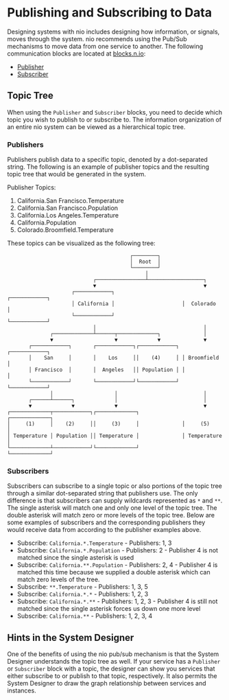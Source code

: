 # Publishing and Subscribing to Data

Designing systems with nio includes designing how information, or signals,  moves through the system. nio recommends using the Pub/Sub mechanisms to move data from one service to another.
The following communication blocks are located at [blocks.n.io](https://blocks.n.io/):
* [Publisher](https://blocks.n.io/Publisher)
* [Subscriber](https://blocks.n.io/Subscriber)


## Topic Tree

When using the `Publisher` and `Subscriber` blocks, you need to decide which topic you wish to publish to or subscribe to. The information organization of an entire nio system can be viewed as a hierarchical topic tree.

### Publishers

Publishers publish data to a specific topic, denoted by a dot-separated string. The following is an example of publisher topics and the resulting topic tree that would be generated in the system.

Publisher Topics:

1. California.San Francisco.Temperature
2. California.San Francisco.Population
3. California.Los Angeles.Temperature
4. California.Population
5. Colorado.Broomfield.Temperature

These topics can be visualized as the following tree:

```
                                        ┌────────┐                      
                                        │  Root  │                      
                                        └────────┘                      
                                             │                          
                            ┌────────────────┴──────────────────┐          
                            ▼                                   ▼       
                     ┌────────────┐                      ┌────────────┐
                     │ California │                      │  Colorado  │
                     └────────────┘                      └────────────┘
                            │                                   │       
              ┌─────────────┴──────┬─────────────┐              │       
              ▼                    ▼             ▼              ▼       
       ┌────────────┐       ┌────────────┐┌────────────┐ ┌────────────┐
       │    San     │       │    Los     ││    (4)     │ │ Broomfield │
       │ Francisco  │       │  Angeles   ││ Population │ │            │
       └────────────┘       └────────────┘└────────────┘ └────────────┘
              │                    │                            │       
       ┌──────┴──────┐             │                            │       
       ▼             ▼             ▼                            ▼       
┌─────────────┬────────────┐┌─────────────┐              ┌─────────────┐
│     (1)     │    (2)     ││     (3)     │              │     (5)     │
│ Temperature │ Population ││ Temperature │              │ Temperature │
└─────────────┴────────────┘└─────────────┘              └─────────────┘
```

### Subscribers

Subscribers can subscribe to a single topic or also portions of the topic tree through a similar dot-separated string that publishers use. The only difference is that subscribers can supply wildcards represented as `*` and `**`. The single asterisk will match one and only one level of the topic tree. The double asterisk will match zero or more levels of the topic tree. Below are some examples of subscribers and the corresponding publishers they would receive data from according to the publisher examples above.

* Subscribe: `California.*.Temperature` - Publishers: 1, 3
* Subscribe: `California.*.Population` - Publishers: 2 - Publisher 4 is not matched since the single asterisk is used
* Subscribe: `California.**.Population` - Publishers: 2, 4 - Publisher 4 is matched this time because we supplied a double asterisk which can match zero levels of the tree.
* Subscribe: `**.Temperature` - Publishers: 1, 3, 5
* Subscribe: `California.*.*` - Publishers: 1, 2, 3
* Subscribe: `California.*.**` - Publishers: 1, 2, 3 - Publisher 4 is still not matched since the single asterisk forces us down one more level
* Subscribe: `California.**` - Publishers: 1, 2, 3, 4

<!-- ## Pubkeeper

Perhaps the most impactful reason to use the nio pub/sub system is because of the interoperability enabled through the use of [Pubkeeper](https://pubkeeper.com). Pubkeeper allows us to separate our information hierarchy, or topic tree, from the underlying protocols that will be responsible for transmitting data between services and instances. In other words, it allows service designers to define what data goes to which services without worrying about how it will get there. -->

## Hints in the System Designer

One of the benefits of using the nio pub/sub mechanism is that the System Designer understands the topic tree as well. If your service has a `Publisher` or `Subscriber` block with a topic, the designer can show you services that either subscribe to or publish to that topic, respectively. It also permits the System Designer to draw the graph relationship between services and instances.
